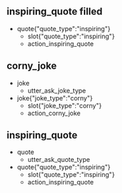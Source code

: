 ## inspiring_quote filled
* quote{"quote_type":"inspiring"}
  - slot{"quote_type":"inspiring"}
  - action_inspiring_quote

## corny_joke
* joke
  - utter_ask_joke_type
* joke{"joke_type":"corny"}
  - slot{"joke_type":"corny"}
  - action_corny_joke

## inspiring_quote
* quote
  - utter_ask_quote_type
* quote{"quote_type":"inspiring"}
  - slot{"quote_type":"inspiring"}
  - action_inspiring_quote
